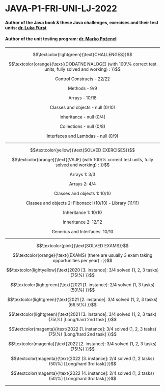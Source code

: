 
# JAVA-P1-FRI-UNI-LJ-2022

#### Author of the Java book & these Java challenges, exercises and their test units: [dr. Luka Fürst  ](https://fri.uni-lj.si/sl/o-fakulteti/osebje/luka-furst "dr. Luka Fürst  ")
#### Author of the unit testing program: [dr. Marko Poženel   ](https://www.fri.uni-lj.si/sl/o-fakulteti/osebje/marko-pozenel "dr. Marko Poženel   ") 

------------



$$\textcolor{lightgreen}{\text{CHALLENGES}}$$
<p align="center">$$\textcolor{orange}{\text{(DODATNE NALOGE) (with 100\% correct test units, fully solved and working) : }}$$ 
  
<p align="center">Control Constructs - 22/22  
<p align="center">Methods - 9/9  
<p align="center">Arrays - 10/18  
<p align="center">Classes and objects - null (0/10)  
<p align="center">Inheritance - null (0/4)  
<p align="center">Collections - null (0/8)  
<p align="center">Interfaces and Lambdas - null (0/9)  

------------



$$\textcolor{yellow}{\text{SOLVED EXERCISES}}$$
<p align="center">$$\textcolor{orange}{\text{(VAJE) (with 100\% correct test units, fully solved and working) : }}$$ 


<p align="center">Arrays 1: 3/3  
<p align="center">Arrays 2: 4/4  
<p align="center">Classes and objects 1: 10/10  
<p align="center">Classes and objects 2: Fibonacci (10/10) - Library (11/11)  
<p align="center">Inheritance 1: 10/10  
<p align="center">Inheritance 2: 12/12    
<p align="center">Generics and Interfaces: 10/10  

------------
$$\textcolor{pink}{\text{SOLVED EXAMS}}$$
<p align="center">$$\textcolor{orange}{\text{(EXAMS) (there are usually 3 exam taking opportunities per year) :  }}$$ 

<p align="center">$$\textcolor{lightyellow}{\text{2020 [3. instance]: 3/4 solved (1, 2, 3 tasks) (75\%) }}$$ 

<p align="center">$$\textcolor{lightgreen}{\text{2021 [1. instance]: 2/4 solved (1, 3 tasks) (50\%)  }}$$  
<p align="center">$$\textcolor{lightgreen}{\text{2021 [2. instance]: 3/4 solved (1, 2, 3 tasks) (66.5\%)   }}$$ 
<p align="center">$$\textcolor{lightgreen}{\text{2021 [3. instance]: 3/4 solved (1, 2, 3 task) (75\%) [Long/hard 2nd task]     }}$$ 

<p align="center">$$\textcolor{magenta}{\text{2022 [1. instance]: 3/4 solved (1, 2, 3 tasks) (75\%) [Long/hard 2nd task]   }}$$ 
<p align="center">$$\textcolor{magenta}{\text{2022 [2. instance]: 3/4 solved (1, 2, 3 tasks) (75\%)   }}$$ 
<p align="center">$$\textcolor{magenta}{\text{2022 [3. instance]: 2/4 solved (1, 2 tasks) (50\%) [Long/hard 3rd task]  }}$$ 
<p align="center">$$\textcolor{magenta}{\text{2022 [4. instance]: 2/4 solved (1, 2 tasks) (50\%) [Long/hard 3rd task]  }}$$ 


------------
</p>


